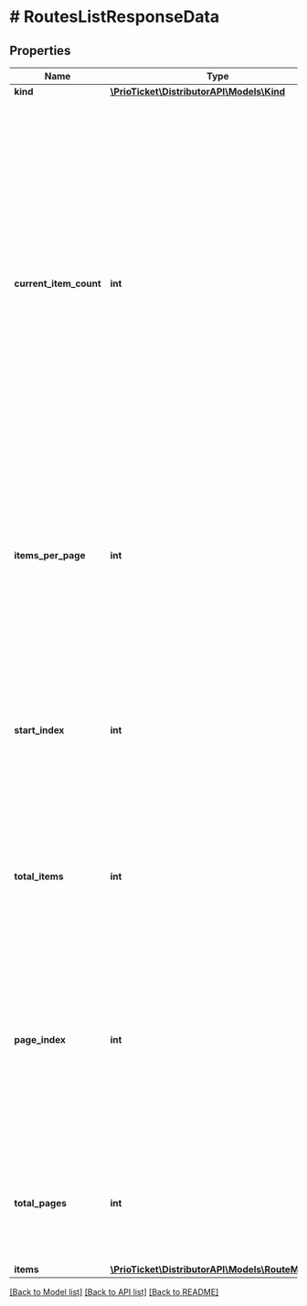 # # RoutesListResponseData

## Properties

Name | Type | Description | Notes
------------ | ------------- | ------------- | -------------
**kind** | [**\PrioTicket\DistributorAPI\Models\Kind**](Kind.md) |  |
**current_item_count** | **int** | The number of items in this result set. Should be equivalent to items.length, and is provided as a convenience property. For example, suppose a developer requests a set of search items, and asks for 10 items per page. The total set of that search has 14 total items. The first page of items will have 10 items in it, so both &#x60;items_per_page&#x60; and &#x60;current_item_count&#x60; will equal \&quot;10\&quot;. The next page of items will have the remaining 4 items; &#x60;items_per_page&#x60; will still be \&quot;10\&quot;, but &#x60;current_item_count&#x60; will be \&quot;4\&quot;. |
**items_per_page** | **int** | The number of items in the result. This is not necessarily the size of the data.items array; if we are viewing the last page of items, the size of data.items may be less than &#x60;items_per_page&#x60;. However the size of data.items should not exceed &#x60;items_per_page&#x60;. |
**start_index** | **int** | The index of the first item in data.items. For consistency, &#x60;start_index&#x60; should be 1-based. For example, the first item in the first set of items should have a &#x60;start_index&#x60; of 1. If the user requests the next set of data, the &#x60;start_index&#x60; may be 10. |
**total_items** | **int** | The total number of items available in this set. For example, if a user has 100 blog posts, the response may only contain 10 items, but the &#x60;total_items&#x60; would be 100. |
**page_index** | **int** | The index of the current page of items. For consistency, &#x60;page_index&#x60; should be 1-based. For example, the first page of items has a &#x60;page_index&#x60; of 1. &#x60;page_index&#x60; can also be calculated from the item-based paging properties: &#x60;page_index&#x60; &#x3D; floor(&#x60;start_index&#x60; / &#x60;items_per_page&#x60;) + 1. |
**total_pages** | **int** | The total number of pages in the result set. &#x60;total_pages&#x60; can also be calculated from the item-based paging properties above: &#x60;total_pages&#x60; &#x3D; ceiling(&#x60;total_items&#x60; / &#x60;items_per_page&#x60;) |
**items** | [**\PrioTicket\DistributorAPI\Models\RouteModel[]**](RouteModel.md) | Routes. |

[[Back to Model list]](../../README.md#models) [[Back to API list]](../../README.md#endpoints) [[Back to README]](../../README.md)

